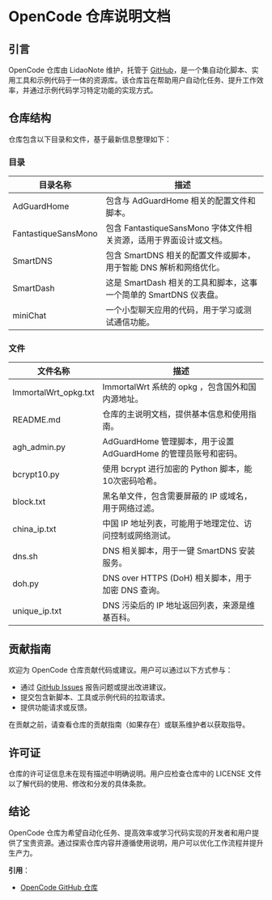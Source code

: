 # OpenCode 仓库说明文档

## 引言

OpenCode 仓库由 LidaoNote 维护，托管于 [GitHub](https://github.com/LidaoNote/OpenCode)，是一个集自动化脚本、实用工具和示例代码于一体的资源库。该仓库旨在帮助用户自动化任务、提升工作效率，并通过示例代码学习特定功能的实现方式。

## 仓库结构

仓库包含以下目录和文件，基于最新信息整理如下：

### 目录

| 目录名称            | 描述                                                                 |
|---------------------|----------------------------------------------------------------------|
| AdGuardHome         | 包含与 AdGuardHome 相关的配置文件和脚本。                             |
| FantastiqueSansMono | 包含 FantastiqueSansMono 字体文件相关资源，适用于界面设计或文档。     |
| SmartDNS            | 包含 SmartDNS 相关的配置文件或脚本，用于智能 DNS 解析和网络优化。    |
| SmartDash           | 这是 SmartDash 相关的工具和脚本，这事一个简单的 SmartDNS 仪表盘。   |
| miniChat            | 一个小型聊天应用的代码，用于学习或测试通信功能。                    |

### 文件

| 文件名称            | 描述                                                                 |
|---------------------|----------------------------------------------------------------------|
| ImmortalWrt_opkg.txt| ImmortalWrt 系统的 opkg ，包含国外和国内源地址。                |
| README.md           | 仓库的主说明文档，提供基本信息和使用指南。                      |
| agh_admin.py        | AdGuardHome 管理脚本，用于设置 AdGuardHome 的管理员账号和密码。 |
| bcrypt10.py         | 使用 bcrypt 进行加密的 Python 脚本，能10次密码哈希。          |
| block.txt           | 黑名单文件，包含需要屏蔽的 IP 或域名，用于网络过滤。             |
| china_ip.txt        | 中国 IP 地址列表，可能用于地理定位、访问控制或网络测试。         |
| dns.sh              | DNS 相关脚本，用于一键 SmartDNS 安装服务。                      |
| doh.py              | DNS over HTTPS (DoH) 相关脚本，用于加密 DNS 查询。              |
| unique_ip.txt       | DNS 污染后的 IP 地址返回列表，来源是维基百科。                  |


## 贡献指南

欢迎为 OpenCode 仓库贡献代码或建议。用户可以通过以下方式参与：

- 通过 [GitHub Issues](https://github.com/LidaoNote/OpenCode/issues) 报告问题或提出改进建议。
- 提交包含新脚本、工具或示例代码的拉取请求。
- 提供功能请求或反馈。

在贡献之前，请查看仓库的贡献指南（如果存在）或联系维护者以获取指导。

## 许可证

仓库的许可证信息未在现有描述中明确说明。用户应检查仓库中的 LICENSE 文件以了解代码的使用、修改和分发的具体条款。

## 结论

OpenCode 仓库为希望自动化任务、提高效率或学习代码实现的开发者和用户提供了宝贵资源。通过探索仓库内容并遵循使用说明，用户可以优化工作流程并提升生产力。

**引用**：

- [OpenCode GitHub 仓库](https://github.com/LidaoNote/OpenCode)